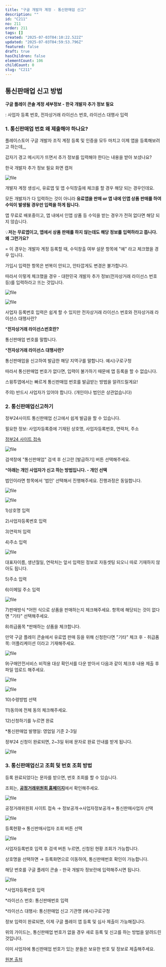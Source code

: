 ```yaml
---
title: "구글 개발자 계정 - 통신판매업 신고"
description: ""
id: "C211"
no: 211
order: 211
tags: []
created: "2025-07-03T04:10:22.522Z"
updated: "2025-07-03T04:59:53.796Z"
featured: false
draft: true
hasChildren: false
elementCount: 106
childCount: 0
slug: "C211"
---
```


## 통신판매업 신고 방법



**구글 플레이 콘솔 계정 세부정보 - 한국 개발자 추가 정보 필요**

: 사업자 등록 번호, 전자상거래 라이선스 번호, 라이선스 대행사 입력



### 1. 통신판매업 번호 왜 제출해야 하나요?



플레이스토어 구글 개발자 조직 계정 등록 및 인증을 모두 마치고 이제 앱을 등록해보려고 하는데,,,

갑자기 경고 메시지가 뜨면서 추가 정보를 입력해야 한다는 내용을 받아 보셨나요?



한국 개발자 추가 정보 필요 화면 캡처

![file](/images/8fcf950e4cd1f4eaf32ced40f2e0e95f.jpg)

개발자 계정 생성시, 유료앱 및 앱 수익창출에 체크를 할 경우 해당 되는 경우인데요.

모든 개발자가 다 입력하는 것이 아니라 **유료앱을 판매 or 앱 내에 인앱 상품 판매를 하여 수익이 발생될 경우만 입력을 하게 됩니다.**

앱 무료로 배포중이고, 앱 내에서 인앱 상품 등 수익을 받는 경우가 전혀 없다면 해당 되지 않습니다.



💡**저는 무료앱이고, 앱에서 상품 판매를 하지 않는데도 해당 정보를 입력하라고 뜹니다. 왜 그런가요?**

= 이 경우는 개발자 계정 등록할 때, 수익창출 여부 설문 항목에 "예" 라고 체크했을 경우 입니다.

가입시 입력한 항목은 번복이 안되고, 안타깝게도 변경은 불가합니다.

따라서 이렇게 체크했을 경우 - 대한민국 개발자 추가 정보(전자상거래 라이선스 번호 등)를 입력하라고 뜨는 것입니다.

![file](/images/302981fba2b4ce80312bf6cb3c461084.jpg)



![file](/images/1831d92462aac2544aae5ad0b9c68db8.jpg)

사업자 등록번호 입력은 쉽게 할 수 있지만 전자상거래 라이선스 번호와 전자상거래 라이선스 대행사란?

***전자상거래 라이선스번호란?**

통신판매업 번호를 말합니다.

***전자상거래 라이선스 대행사란?​**

통신판매업을 신고하여 발급한 해당 지역구를 말합니다. 예시)구로구청



따라서 통신판매업 번호가 없다면, 입력이 불가하기 때문에 앱 등록을 할 수 없습니다.

스윙투앱에서는 빠르게 통신판매업 번호를 발급받는 방법을 알려드릴게요!

주의) 반드시 사업자가 있어야 합니다. (개인이나 법인은 상관없습니다)



### 2. 통신판매업신고하기



정부24사이트 통신판매업 신고에서 쉽게 발급을 할 수 있습니다.

필요한 정보: 사업자등록증에 기재된 상호명, 사업자등록번호, 연락처, 주소



[정부24 사이트 접속](https://www.gov.kr/portal/main/nologin)

![file](/images/1b578c7037f6b3b29241eff0ec64c586.jpg)

검색창에 "통신판매업" 검색 후 신고란 [발급하기] 버튼 선택해주세요.



***아래는 개인 사업자가 신고 하는 방법입니다. - 개인 선택**

법인이라면 항목에서 '법인' 선택해서 진행해주세요. 진행과정은 동일합니다.

![file](/images/dc4bd179f316f1fd2d2c2a855b9ebf27.jpg)



![file](/images/f2e2c5ef4cfafd5fcac6cc4b36c52f96.jpg)

1)상호명 입력

2)사업자등록번호 입력

3)연락처 입력

4)주소 입력



![file](/images/ccbfa6fd181129ee9259e4fe0eeee751.jpg)

대표자이름,  생년월일, 연락처는  앞서 입력된 정보로 자동셋팅 되오니 따로 기재하지 않아도 됩니다.

5)주소 입력

6)이메일 주소 입력



![file](/images/0452df0b4c97bfac4986c482590efef5.jpg)

7)판매방식 *어떤 식으로 상품을 판매하는지 체크해주세요. 항목에 해당되는 것이 없다면 "기타" 선택해주세요.

8)취급품목 *판매하는 상품을 체크합니다.

만약 구글 플레이 콘솔에서 유료앱 판매 등을 위해 신청한다면 "기타" 체크 후 - 취급품목: 어플리케이션 이라고 기재해주세요.



![file](/images/1f7259666038ac7965d79247f3eca74c.jpg)

9)구매안전서비스 비적용 대상 확인서를 다운 받아서 다음과 같이 체크후 내용 제출 후 파일 업로드 해주세요.



![file](/images/a0541beef0eb5bb880769c3969a50da8.jpg)



![file](/images/a4c2059f687f471f756a0d7043029dd2.jpg)

10)수령방법 선택

11)동의에 전체 동의 체크해주세요.

12)신청하기를 누르면 완료



*통신판매업 발행일: 영업일 기준 2-3일

정부24 신청이 완료되면, 2~3일 뒤에 문자로 완료 안내를 받게 됩니다.

![file](/images/03625a164166fc87ae2ee62afe128f5a.jpg)



### 3. 통신판매업신고 조회 및 번호 조회 방법



등록 완료되었다는 문자를 받으면, 번호 조회를 할 수 있습니다.

조회는, [**공정거래위원회 홈페이지**](https://www.ftc.go.kr/www/index.do)에서 확인해주세요.

![file](/images/cdc8bab96539a566e9b041df7016b063.jpg)

공정거래위원회 사이트 접속 → 정보공개→사업자정보공개→ 통신판매사업자 선택



![file](/images/b905157a620987bd61b0087abee2abcc.jpg)

등록현황→ 통신판매사업자 조회 버튼 선택



![file](/images/171a31c40ab93e4de9a04cbe68d8b78b.jpg)

사업자등록번호 입력 후 검색 버튼 누르면, 신청된 현황 조회가 가능합니다.

상호명을 선택하면 → 등록화면으로 이동하여, 통신판매번호 확인이 가능합니다.



해당 번호를 구글 플레이 콘솔 - 한국 개발자 정보란에 입력해주시면 됩니다.

![file](/images/8c527863007ac2bb5bc1c72eea13113e.jpg)

*사업자등록번호 입력

*라이선스 번호: 통신판매번호 입력

*라이선스 대행사: 통신판매업 신고 기관명 (예시)구로구청

정보 입력이 완료되면, 이제 구글 플레이 앱 등록 및 심사 제출이 가능해집니다.



위의 가이드는, 통신판매업 번호가 없을 경우 새로 등록 및 신고를 하는 방법을 알려드린 것입니다.

이미 사업자에 통신판매업 번호가 있는 분들은 보유한 번호 및 정보로 제출해주세요. 



[원본 출처](https://documentation.swing2app.co.kr/knowledgebase/playstore/ecommerce-business)
